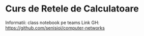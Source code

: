 # Curs de Retele de Calculatoare

Informatii: class notebook pe teams
Link GH: https://github.com/senisioi/computer-networks
